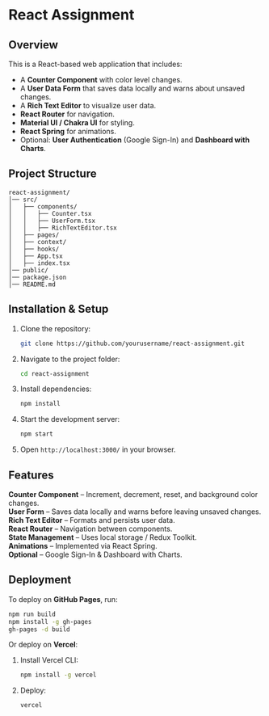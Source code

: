# React Assignment

## Overview
This is a React-based web application that includes:
- A **Counter Component** with color level changes.
- A **User Data Form** that saves data locally and warns about unsaved changes.
- A **Rich Text Editor** to visualize user data.
- **React Router** for navigation.
- **Material UI / Chakra UI** for styling.
- **React Spring** for animations.
- Optional: **User Authentication** (Google Sign-In) and **Dashboard with Charts**.

## Project Structure
```
react-assignment/
│── src/
│   ├── components/
│   │   ├── Counter.tsx
│   │   ├── UserForm.tsx
│   │   ├── RichTextEditor.tsx
│   ├── pages/
│   ├── context/
│   ├── hooks/
│   ├── App.tsx
│   ├── index.tsx
│── public/
│── package.json
│── README.md
```

## Installation & Setup
1. Clone the repository:
   ```sh
   git clone https://github.com/yourusername/react-assignment.git
   ```
2. Navigate to the project folder:
   ```sh
   cd react-assignment
   ```
3. Install dependencies:
   ```sh
   npm install
   ```
4. Start the development server:
   ```sh
   npm start
   ```
5. Open `http://localhost:3000/` in your browser.

## Features
**Counter Component** – Increment, decrement, reset, and background color changes.  
**User Form** – Saves data locally and warns before leaving unsaved changes.  
**Rich Text Editor** – Formats and persists user data.  
**React Router** – Navigation between components.  
**State Management** – Uses local storage / Redux Toolkit.  
**Animations** – Implemented via React Spring.  
**Optional** – Google Sign-In & Dashboard with Charts.  

## Deployment
To deploy on **GitHub Pages**, run:
```sh
npm run build
npm install -g gh-pages
gh-pages -d build
```
Or deploy on **Vercel**:
1. Install Vercel CLI:
   ```sh
   npm install -g vercel
   ```
2. Deploy:
   ```sh
   vercel
   ```

